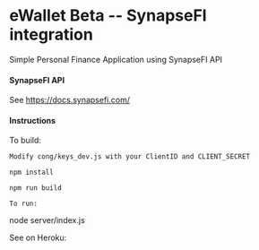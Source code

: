 # eWallet Beta -- SynapseFI integration
Simple Personal Finance Application using SynapseFI API

####  SynapseFI API

See https://docs.synapsefi.com/

#### Instructions

To build:
```
Modify cong/keys_dev.js with your ClientID and CLIENT_SECRET

npm install

npm run build

To run:
```
node server/index.js

See on Heroku:
```

